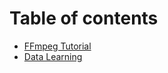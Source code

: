 # Table of contents

* [FFmpeg Tutorial](FFmpeg/README.md)
* [Data Learning](/Datalearning/README.md)

